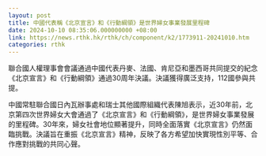 ```yaml
---
layout: post
title: 中國代表稱《北京宣言》和《行動綱領》是世界婦女事業發展里程碑
date: 2024-10-10 08:35:06.000000000 +08:00
link: https://news.rthk.hk/rthk/ch/component/k2/1773911-20241010.htm
categories: rthk
---
```


聯合國人權理事會會議通過中國代表丹麥、法國、肯尼亞和墨西哥共同提交的紀念《北京宣言》和《行動綱領》通過30周年決議。決議獲得廣泛支持，112國參與共提。

中國常駐聯合國日內瓦辦事處和瑞士其他國際組織代表陳旭表示，近30年前，北京第四次世界婦女大會通過了《北京宣言》和《行動綱領》，是世界婦女事業發展的里程碑。30年來，婦女社會地位顯著提升，同時全面落實《北京宣言》仍然面臨挑戰。決議旨在重振《北京宣言》精神，反映了各方希望加快實現性別平等、合作應對挑戰的共同心聲。
